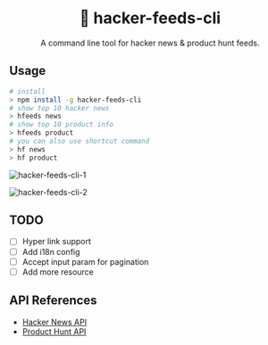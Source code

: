 <div align="center">

# 📰 hacker-feeds-cli

A command line tool for hacker news & product hunt feeds.

</div>

## Usage

```bash
# install
> npm install -g hacker-feeds-cli
# show top 10 hacker news
> hfeeds news
# show top 10 product info
> hfeeds product
# you can also use shortcut command
> hf news
> hf product
```

![hacker-feeds-cli-1](https://mayandev.oss-cn-hangzhou.aliyuncs.com/uPic/hacker-feeds-cli-1.png)

![hacker-feeds-cli-2](https://mayandev.oss-cn-hangzhou.aliyuncs.com/uPic/hacker-feeds-cli-2.png)

## TODO

- [ ] Hyper link support
- [ ] Add i18n config
- [ ] Accept input param for pagination
- [ ] Add more resource

## API References

- [Hacker News API](https://github.com/HackerNews/API)
- [Product Hunt API](https://github.com/producthunt/producthunt-api)
